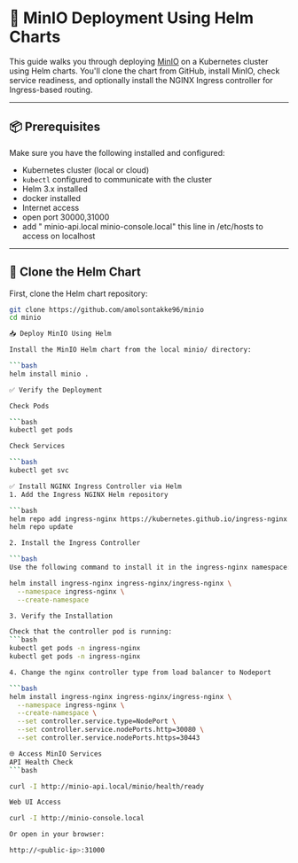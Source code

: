 # 🚀 MinIO Deployment Using Helm Charts

This guide walks you through deploying [MinIO](https://min.io/) on a Kubernetes cluster using Helm charts. You'll clone the chart from GitHub, install MinIO, check service readiness, and optionally install the NGINX Ingress controller for Ingress-based routing.

---

## 📦 Prerequisites

Make sure you have the following installed and configured:

- Kubernetes cluster (local or cloud)
- `kubectl` configured to communicate with the cluster
- Helm 3.x installed
- docker installed
- Internet access
- open port 30000,31000
- add "<ingress-ip> minio-api.local minio-console.local" this line in /etc/hosts to access on localhost

---

## 🔁 Clone the Helm Chart

First, clone the Helm chart repository:

```bash
git clone https://github.com/amolsontakke96/minio
cd minio

📥 Deploy MinIO Using Helm

Install the MinIO Helm chart from the local minio/ directory:

```bash
helm install minio .

✅ Verify the Deployment

Check Pods

```bash
kubectl get pods

Check Services

```bash
kubectl get svc

✅ Install NGINX Ingress Controller via Helm
1. Add the Ingress NGINX Helm repository

```bash
helm repo add ingress-nginx https://kubernetes.github.io/ingress-nginx
helm repo update

2. Install the Ingress Controller

```bash
Use the following command to install it in the ingress-nginx namespace:

helm install ingress-nginx ingress-nginx/ingress-nginx \
  --namespace ingress-nginx \
  --create-namespace

3. Verify the Installation

Check that the controller pod is running:
```bash
kubectl get pods -n ingress-nginx
kubectl get pods -n ingress-nginx

4. Change the nginx controller type from load balancer to Nodeport

```bash
helm install ingress-nginx ingress-nginx/ingress-nginx \
  --namespace ingress-nginx \
  --create-namespace \
  --set controller.service.type=NodePort \
  --set controller.service.nodePorts.http=30080 \
  --set controller.service.nodePorts.https=30443

🌐 Access MinIO Services
API Health Check
```bash

curl -I http://minio-api.local/minio/health/ready

Web UI Access

curl -I http://minio-console.local

Or open in your browser:

http://<public-ip>:31000







